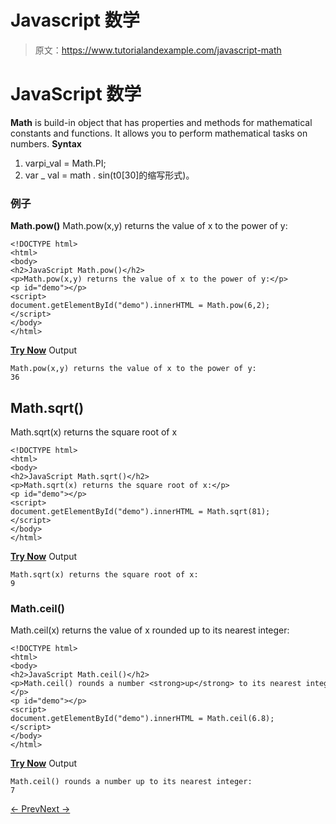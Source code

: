 # Javascript 数学

> 原文：<https://www.tutorialandexample.com/javascript-math>

# JavaScript 数学

**Math** is build-in object that has properties and methods for mathematical constants and functions. It allows you to perform mathematical tasks on numbers. **Syntax**

1.  varpi_val = Math.PI;
2.  var _ val = math . sin(t0[30]的缩写形式)。

### 例子

**Math.pow()** Math.pow(x,y) returns the value of x to the power of y:

```
<!DOCTYPE html>  
<html>  
<body>  
<h2>JavaScript Math.pow()</h2>  
<p>Math.pow(x,y) returns the value of x to the power of y:</p>  
<p id="demo"></p>  
<script>  
document.getElementById("demo").innerHTML = Math.pow(6,2);  
</script>  
</body>  
</html>
```

**[Try Now](https://editor.tutorialandexample.com/web/test.jsp?filename=javascriptmath1)** Output

```
Math.pow(x,y) returns the value of x to the power of y:
36

```

## Math.sqrt()

Math.sqrt(x) returns the square root of x

```
<!DOCTYPE html>  
<html>  
<body>  
<h2>JavaScript Math.sqrt()</h2>  
<p>Math.sqrt(x) returns the square root of x:</p>  
<p id="demo"></p>  
<script>  
document.getElementById("demo").innerHTML = Math.sqrt(81);  
</script>  
</body>  
</html>
```

**[Try Now](https://editor.tutorialandexample.com/web/test.jsp?filename=javascriptmath2)** Output

```
Math.sqrt(x) returns the square root of x:
9

```

### Math.ceil()

Math.ceil(x) returns the value of x rounded up to its nearest integer:

```
<!DOCTYPE html>  
<html>  
<body>  
<h2>JavaScript Math.ceil()</h2>  
<p>Math.ceil() rounds a number <strong>up</strong> to its nearest integer:</p>  
<p id="demo"></p>  
<script>  
document.getElementById("demo").innerHTML = Math.ceil(6.8);  
</script>  
</body>  
</html>
```

[**Try Now**](https://editor.tutorialandexample.com/web/test.jsp?filename=javascriptmath3) Output

```
Math.ceil() rounds a number up to its nearest integer:
7
```

[← Prev](https://www.tutorialandexample.com/javascript-date)[Next →](https://www.tutorialandexample.com/javascript-number)